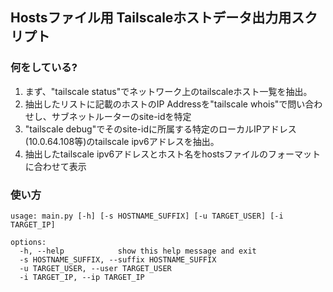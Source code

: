 ## Hostsファイル用 Tailscaleホストデータ出力用スクリプト

### 何をしている?

1. まず、"tailscale status"でネットワーク上のtailscaleホスト一覧を抽出。
2. 抽出したリストに記載のホストのIP Addressを"tailscale whois"で問い合わせし、サブネットルーターのsite-idを特定
3. "tailscale debug"でそのsite-idに所属する特定のローカルIPアドレス(10.0.64.108等)のtailscale ipv6アドレスを抽出。
4. 抽出したtailscale ipv6アドレスとホスト名をhostsファイルのフォーマットに合わせて表示

### 使い方
```
usage: main.py [-h] [-s HOSTNAME_SUFFIX] [-u TARGET_USER] [-i TARGET_IP]

options:
  -h, --help            show this help message and exit
  -s HOSTNAME_SUFFIX, --suffix HOSTNAME_SUFFIX
  -u TARGET_USER, --user TARGET_USER
  -i TARGET_IP, --ip TARGET_IP
```

